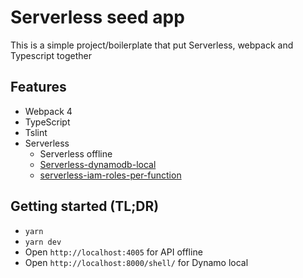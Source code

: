 # Serverless seed app

This is a simple project/boilerplate that put Serverless, webpack and Typescript together

## Features

- Webpack 4
- TypeScript
- Tslint
- Serverless
  - Serverless offline
  - [Serverless-dynamodb-local](https://www.npmjs.com/package/serverless-dynamodb-local)
  - [serverless-iam-roles-per-function](https://www.npmjs.com/package/serverless-iam-roles-per-function)

## Getting started (TL;DR)

- `yarn`
- `yarn dev`
- Open `http://localhost:4005` for API offline
- Open `http://localhost:8000/shell/` for Dynamo local
